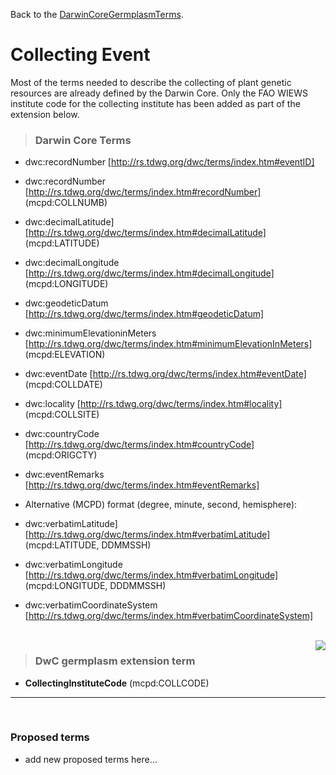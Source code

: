 Back to the [DarwinCoreGermplasmTerms](DarwinCoreGermplasmTerms.md).

# Collecting Event #

Most of the terms needed to describe the collecting of plant genetic resources are already defined by the Darwin Core. Only the FAO WIEWS institute code for the collecting institute has been added as part of the extension below.


> ### Darwin Core Terms ###
  * dwc:recordNumber [http://rs.tdwg.org/dwc/terms/index.htm#eventID]
  * dwc:recordNumber [http://rs.tdwg.org/dwc/terms/index.htm#recordNumber] (mcpd:COLLNUMB)
  * dwc:decimalLatitude] [http://rs.tdwg.org/dwc/terms/index.htm#decimalLatitude] (mcpd:LATITUDE)
  * dwc:decimalLongitude [http://rs.tdwg.org/dwc/terms/index.htm#decimalLongitude] (mcpd:LONGITUDE)
  * dwc:geodeticDatum [http://rs.tdwg.org/dwc/terms/index.htm#geodeticDatum]
  * dwc:minimumElevationinMeters [http://rs.tdwg.org/dwc/terms/index.htm#minimumElevationInMeters] (mcpd:ELEVATION)
  * dwc:eventDate [http://rs.tdwg.org/dwc/terms/index.htm#eventDate] (mcpd:COLLDATE)
  * dwc:locality [http://rs.tdwg.org/dwc/terms/index.htm#locality] (mcpd:COLLSITE)
  * dwc:countryCode [http://rs.tdwg.org/dwc/terms/index.htm#countryCode] (mcpd:ORIGCTY)
  * dwc:eventRemarks [http://rs.tdwg.org/dwc/terms/index.htm#eventRemarks]

  * Alternative (MCPD) format (degree, minute, second, hemisphere):
  * dwc:verbatimLatitude] [http://rs.tdwg.org/dwc/terms/index.htm#verbatimLatitude] (mcpd:LATITUDE, DDMMSSH)
  * dwc:verbatimLongitude [http://rs.tdwg.org/dwc/terms/index.htm#verbatimLongitude] (mcpd:LONGITUDE, DDDMMSSH)
  * dwc:verbatimCoordinateSystem [http://rs.tdwg.org/dwc/terms/index.htm#verbatimCoordinateSystem]


<br />
<img src='http://darwincore-germplasm.googlecode.com/svn/trunk/images/illustrations/germplasm_collecting.png' align='right' />

> ### DwC germplasm extension term ###
  * **CollectingInstituteCode** (mcpd:COLLCODE)


---

<br />

### Proposed terms ###

  * add new proposed terms here...